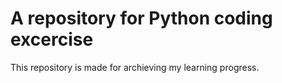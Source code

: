 # A repository for Python coding excercise

 This repository is made for archieving my learning progress. 
